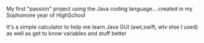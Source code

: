 My first "passion" project using the Java coding language...
created in my Sophomore year of HighSchool

It's a simple calculator to help me learn Java GUI (awt,swift, wtv else I used)
as well as get to know variables and stuff better
